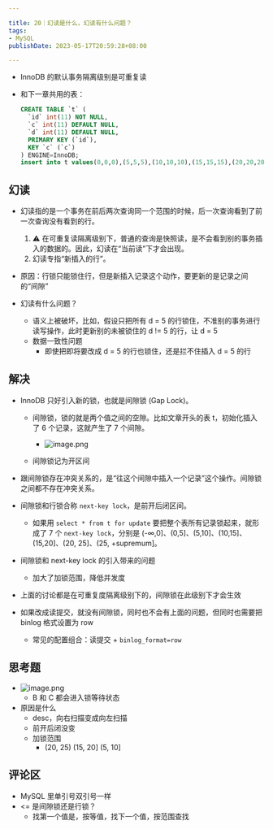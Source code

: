 ```yaml
---

title: 20｜幻读是什么，幻读有什么问题？
tags:
- MySQL
publishDate: 2023-05-17T20:59:28+08:00

---
```


- InnoDB 的默认事务隔离级别是可重复读
- 和下一章共用的表：
  
  ```sql
  CREATE TABLE `t` (
    `id` int(11) NOT NULL,  
    `c` int(11) DEFAULT NULL,  
    `d` int(11) DEFAULT NULL,  
    PRIMARY KEY (`id`),  
    KEY `c` (`c`)
  ) ENGINE=InnoDB;
  insert into t values(0,0,0),(5,5,5),(10,10,10),(15,15,15),(20,20,20),(25,25,25);
  ```

## 幻读

- 幻读指的是一个事务在前后两次查询同一个范围的时候，后一次查询看到了前一次查询没有看到的行。
  1. ⚠️ 在可重复读隔离级别下，普通的查询是快照读，是不会看到别的事务插入的数据的。因此，幻读在“当前读”下才会出现。
  2. 幻读专指“新插入的行”。

- 原因：行锁只能锁住行，但是新插入记录这个动作，要更新的是记录之间的“间隙”
- 幻读有什么问题？
  - 语义上被破坏，比如，假设只把所有 d = 5 的行锁住，不准别的事务进行读写操作，此时更新别的未被锁住的 d != 5 的行，让 d = 5
  - 数据一致性问题
    - 即使把即将要改成 d = 5 的行也锁住，还是拦不住插入 d = 5 的行

## 解决

- InnoDB 只好引入新的锁，也就是间隙锁 (Gap Lock)。
  - 间隙锁，锁的就是两个值之间的空隙。比如文章开头的表 t，初始化插入了 6 个记录，这就产生了 7 个间隙。
    - ![image.png](https://cdn.jsdelivr.net/gh/11ze/static/images/mysql45-20-1.png)

  - 间隙锁记为开区间

- 跟间隙锁存在冲突关系的，是“往这个间隙中插入一个记录”这个操作。间隙锁之间都不存在冲突关系。
- 间隙锁和行锁合称 `next-key lock`，是前开后闭区间。
  - 如果用 `select * from t for update` 要把整个表所有记录锁起来，就形成了 7 个 `next-key lock`，分别是 (-∞,0]、(0,5]、(5,10]、(10,15]、(15,20]、(20, 25]、(25, +supremum]。

- 间隙锁和 next-key lock 的引入带来的问题
  - 加大了加锁范围，降低并发度
  
- 上面的讨论都是在可重复度隔离级别下的，间隙锁在此级别下才会生效
- 如果改成读提交，就没有间隙锁，同时也不会有上面的问题，但同时也需要把 binlog 格式设置为 row
  - 常见的配置组合：读提交 + `binlog_format=row`

## 思考题

- ![image.png](https://cdn.jsdelivr.net/gh/11ze/static/images/mysql45-20-2.png)
  - B 和 C 都会进入锁等待状态
- 原因是什么
  - desc，向右扫描变成向左扫描
  - 前开后闭没变
  - 加锁范围
    - (20, 25) (15, 20] (5, 10]

## 评论区

- MySQL 里单引号双引号一样
- <= 是间隙锁还是行锁？
  - 找第一个值是，按等值，找下一个值，按范围查找
